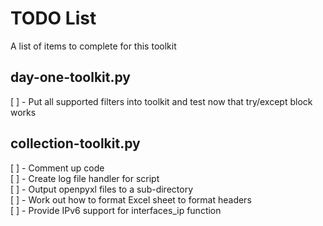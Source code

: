 # TODO List

A list of items to complete for this toolkit

## day-one-toolkit.py

[ ] - Put all supported filters into toolkit and test now that try/except block works

## collection-toolkit.py

[ ] - Comment up code  
[ ] - Create log file handler for script  
[ ] - Output openpyxl files to a sub-directory  
[ ] - Work out how to format Excel sheet to format headers  
[ ] - Provide IPv6 support for interfaces_ip function  

